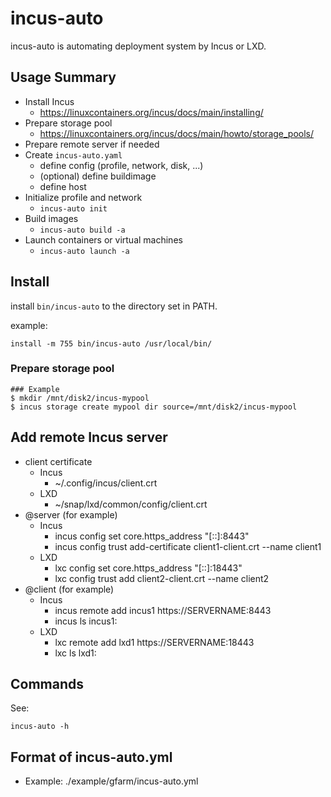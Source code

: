 # incus-auto

incus-auto is automating deployment system by Incus or LXD.

## Usage Summary

- Install Incus
  - <https://linuxcontainers.org/incus/docs/main/installing/>
- Prepare storage pool
  - <https://linuxcontainers.org/incus/docs/main/howto/storage_pools/>
- Prepare remote server if needed
- Create `incus-auto.yaml`
  - define config (profile, network, disk, ...)
  - (optional) define buildimage
  - define host
- Initialize profile and network
  - `incus-auto init`
- Build images
  - `incus-auto build -a`
- Launch containers or virtual machines
  - `incus-auto launch -a`

## Install

install `bin/incus-auto` to the directory set in PATH.

example:

```
install -m 755 bin/incus-auto /usr/local/bin/
```

### Prepare storage pool

```
### Example
$ mkdir /mnt/disk2/incus-mypool
$ incus storage create mypool dir source=/mnt/disk2/incus-mypool
```

## Add remote Incus server

- client certificate
  - Incus
    - ~/.config/incus/client.crt
  - LXD
    - ~/snap/lxd/common/config/client.crt
- @server (for example)
  - Incus
    - incus config set core.https_address "[::]:8443"
    - incus config trust add-certificate client1-client.crt --name client1
  - LXD
    - lxc config set core.https_address "[::]:18443"
    - lxc config trust add client2-client.crt --name client2
- @client (for example)
  - Incus
    - incus remote add incus1 https://SERVERNAME:8443
    - incus ls incus1:
  - LXD
    - lxc remote add lxd1 https://SERVERNAME:18443
    - lxc ls lxd1:

## Commands

See:

```
incus-auto -h
```

## Format of incus-auto.yml

- Example: ./example/gfarm/incus-auto.yml
